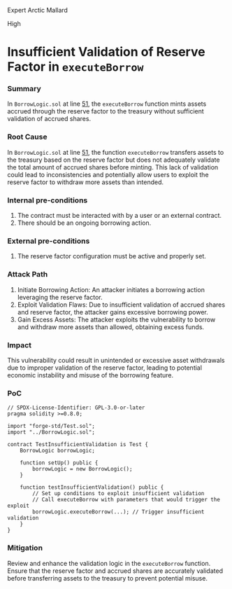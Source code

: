 Expert Arctic Mallard

High

# Insufficient Validation of Reserve Factor in `executeBorrow`

### Summary

In `BorrowLogic.sol` at line [51](https://github.com/sherlock-audit/2024-06-new-scope/blob/main/zerolend-one/contracts/core/pool/logic/BorrowLogic.sol#L51), the `executeBorrow` function mints assets accrued through the reserve factor to the treasury without sufficient validation of accrued shares.

### Root Cause

In `BorrowLogic.sol` at line [51](https://github.com/sherlock-audit/2024-06-new-scope/blob/main/zerolend-one/contracts/core/pool/logic/BorrowLogic.sol#L51), the function `executeBorrow` transfers assets to the treasury based on the reserve factor but does not adequately validate the total amount of accrued shares before minting. This lack of validation could lead to inconsistencies and potentially allow users to exploit the reserve factor to withdraw more assets than intended.

### Internal pre-conditions

1. The contract must be interacted with by a user or an external contract.
2. There should be an ongoing borrowing action.

### External pre-conditions

1. The reserve factor configuration must be active and properly set.

### Attack Path

1. Initiate Borrowing Action: An attacker initiates a borrowing action leveraging the reserve factor.
2. Exploit Validation Flaws: Due to insufficient validation of accrued shares and reserve factor, the attacker gains excessive borrowing power.
3. Gain Excess Assets: The attacker exploits the vulnerability to borrow and withdraw more assets than allowed, obtaining excess funds.

### Impact

This vulnerability could result in unintended or excessive asset withdrawals due to improper validation of the reserve factor, leading to potential economic instability and misuse of the borrowing feature.

### PoC

```solidity
// SPDX-License-Identifier: GPL-3.0-or-later
pragma solidity >=0.8.0;

import "forge-std/Test.sol";
import "../BorrowLogic.sol";

contract TestInsufficientValidation is Test {
    BorrowLogic borrowLogic;

    function setUp() public {
        borrowLogic = new BorrowLogic();
    }

    function testInsufficientValidation() public {
        // Set up conditions to exploit insufficient validation
        // Call executeBorrow with parameters that would trigger the exploit
        borrowLogic.executeBorrow(...); // Trigger insufficient validation
    }
}
```

### Mitigation

Review and enhance the validation logic in the `executeBorrow` function. Ensure that the reserve factor and accrued shares are accurately validated before transferring assets to the treasury to prevent potential misuse.